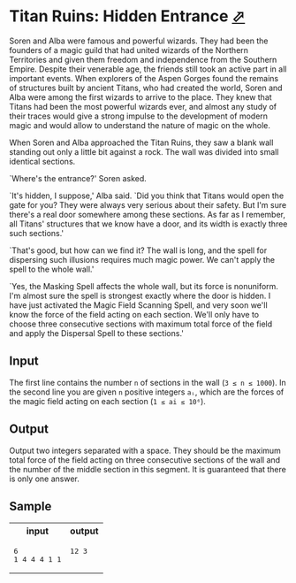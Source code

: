 # Titan Ruins: Hidden Entrance [⬀](https://acm.timus.ru/problem.aspx?space=1&num=1910)

Soren and Alba were famous and powerful wizards. They had been the founders of a magic guild that had united wizards of the Northern Territories and given them freedom and independence from the Southern Empire. Despite their venerable age, the friends still took an active part in all important events. When explorers of the Aspen Gorges found the remains of structures built by ancient Titans, who had created the world, Soren and Alba were among the first wizards to arrive to the place. They knew that Titans had been the most powerful wizards ever, and almost any study of their traces would give a strong impulse to the development of modern magic and would allow to understand the nature of magic on the whole.

When Soren and Alba approached the Titan Ruins, they saw a blank wall standing out only a little bit against a rock. The wall was divided into small identical sections.

`Where's the entrance?' Soren asked.

\`It's hidden, I suppose,' Alba said. \`Did you think that Titans would open the gate for you? They were always very serious about their safety. But I'm sure there's a real door somewhere among these sections. As far as I remember, all Titans' structures that we know have a door, and its width is exactly three such sections.'

\`That's good, but how can we find it? The wall is long, and the spell for dispersing such illusions requires much magic power. We can't apply the spell to the whole wall.'

\`Yes, the Masking Spell affects the whole wall, but its force is nonuniform. I'm almost sure the spell is strongest exactly where the door is hidden. I have just activated the Magic Field Scanning Spell, and very soon we'll know the force of the field acting on each section. We'll only have to choose three consecutive sections with maximum total force of the field and apply the Dispersal Spell to these sections.'

## Input

The first line contains the number `n` of sections in the wall (`3 ≤ n ≤ 1000`). In the second line you are given `n` positive integers `aᵢ`, which are the forces of the magic field acting on each section (`1 ≤ ai ≤ 10⁶`).

## Output

Output two integers separated with a space. They should be the maximum total force of the field acting on three consecutive sections of the wall and the number of the middle section in this segment. It is guaranteed that there is only one answer.

## Sample

<table>
<tr>
<th>input</th>
<th>output</th>
</tr>
<tr>
<td style="vertical-align: top">
<pre style="white-space:pre">
6
1 4 4 4 1 1
</pre>
</td>
<td style="vertical-align: top">
<pre style="white-space:pre">
12 3
</pre>
</td>
</tr>
</table>


